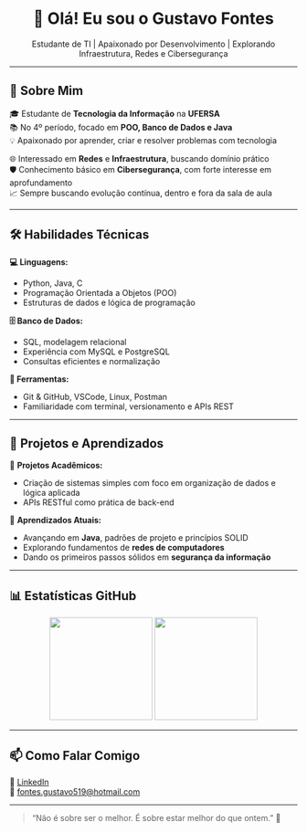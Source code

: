 <div align="center">
  <h1>👋 Olá! Eu sou o Gustavo Fontes</h1>
  <p>Estudante de TI | Apaixonado por Desenvolvimento | Explorando  Infraestrutura, Redes e Cibersegurança</p>

</div>

---

## 🧠 Sobre Mim

🎓 Estudante de **Tecnologia da Informação** na **UFERSA**  
📚 No 4º período, focado em **POO, Banco de Dados e Java**  
💡 Apaixonado por aprender, criar e resolver problemas com tecnologia

🌐 Interessado em **Redes** e **Infraestrutura**, buscando domínio prático  
🛡️ Conhecimento básico em **Cibersegurança**, com forte interesse em aprofundamento  
📈 Sempre buscando evolução contínua, dentro e fora da sala de aula

---

## 🛠️ Habilidades Técnicas

**💻 Linguagens:**  
- Python, Java, C  
- Programação Orientada a Objetos (POO)  
- Estruturas de dados e lógica de programação

**🗄️ Banco de Dados:**  
- SQL, modelagem relacional  
- Experiência com MySQL e PostgreSQL  
- Consultas eficientes e normalização

**🧰 Ferramentas:**  
- Git & GitHub, VSCode, Linux, Postman  
- Familiaridade com terminal, versionamento e APIs REST

---

## 🚀 Projetos e Aprendizados

🔧 **Projetos Acadêmicos:**  
- Criação de sistemas simples com foco em organização de dados e lógica aplicada  
- APIs RESTful como prática de back-end

🌱 **Aprendizados Atuais:**  
- Avançando em **Java**, padrões de projeto e princípios SOLID  
- Explorando fundamentos de **redes de computadores**  
- Dando os primeiros passos sólidos em **segurança da informação**

---

## 📊 Estatísticas GitHub

<div align="center">
  <img height="180em" src="https://github-readme-stats.vercel.app/api?username=gustavo-f0ntz&show_icons=true&theme=default" />
  <img height="180em" src="https://github-readme-stats.vercel.app/api/top-langs/?username=gustavo-f0ntz&layout=compact&theme=default" />
</div>

---

## 📫 Como Falar Comigo

🔗 [LinkedIn](https://www.linkedin.com/in/gustavo-kesley-de-fontes-nunes-b4747322a/)  
📧 fontes.gustavo519@hotmail.com 

---

> “Não é sobre ser o melhor. É sobre estar melhor do que ontem.” 🚀
